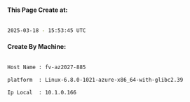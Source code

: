 
   
#### This Page Create at:

```bash

2025-03-18 - 15:53:45 UTC

```

#### Create By Machine:

```bash

Host Name : fv-az2027-885

platform  : Linux-6.8.0-1021-azure-x86_64-with-glibc2.39

Ip Local  : 10.1.0.166

```


